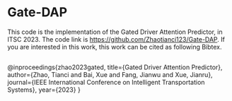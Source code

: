 # Gate-DAP
This code is the implementation of the Gated Driver Attention Predictor, in ITSC 2023.
The code link is https://github.com/Zhaotianci123/Gate-DAP.
If you are interested in this work, this work can be cited as following Bibtex.
##
@inproceedings{zhao2023gated,
  title={Gated Driver Attention Predictor},
  author={Zhao, Tianci and Bai, Xue and Fang, Jianwu and Xue, Jianru},
  journal={IEEE International Conference on Intelligent Transportation Systems},
  year={2023}
}
##
